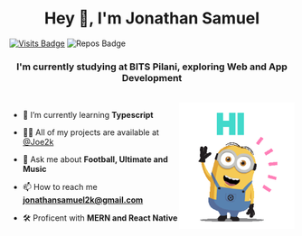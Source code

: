 <h1 align="center">Hey 👋, I'm Jonathan Samuel</h1>

[![Visits Badge](https://badges.pufler.dev/visits/Joe2k/Joe2k)](https://github.com/Joe2k/Joe2k?color=blue)
![Repos Badge](https://badges.pufler.dev/repos/Joe2k?color=red)

<h3 align="center">I'm currently studying at BITS Pilani, exploring Web and App Development</h3>
<br/>
<img align="right" height="225" src="004b173f6e3d6843df10114e087f30a8.gif">

- 🌱 I’m currently learning **Typescript**

- 👨‍💻 All of my projects are available at [@Joe2k](https://github.com/Joe2k)

- 💬 Ask me about **Football, Ultimate and Music**

- 📫 How to reach me **jonathansamuel2k@gmail.com**

- :hammer_and_wrench: Proficent with **MERN and React Native**
